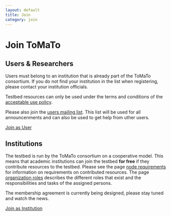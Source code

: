 ```yaml
---
layout: default
title: Join
category: join
---
```


# Join ToMaTo

<div class="row" markdown="1">

<div class="col-xs-12 col-md-6" markdown="1">

## Users & Researchers

Users must belong to an institution that is already part of the ToMaTo consortium. If you do not find your institution in the list when registering, please contact your institution officials.

Testbed resources can only be used under the terms and conditions of the [acceptable use policy](../aup).

Please also join the [users mailing list](http://lists.uni-kl.de/tomato-lab/info/users). This list will be used for all announcenments and can also be used to get help from uther users.

<p class="text-center"><a href="https://master.tomato-lab.org/account/register" class="btn btn-primary btn-lg" role="button">Join as User</a></p>

</div>

<div class="col-xs-12 col-md-6" markdown="1">

## Institutions

The testbed is run by the ToMaTo consortium on a cooperative model. This means that academic institutions can join the testbed **for free** if they contribute resources to the testbed. Please see the page [node requirements](node_requirements) for information on requirements on contributed resources. The page [organization roles](roles) describes the different roles that exist and the responsibilities and tasks of the assigned persons.

The membership agreement is currently being designed, please stay tuned and watch the news.

<p class="text-center"><a href="mailto:info@tomato-lab.org" class="btn btn-primary btn-lg" role="button">Join as Institution</a></p>

</div>

</div>